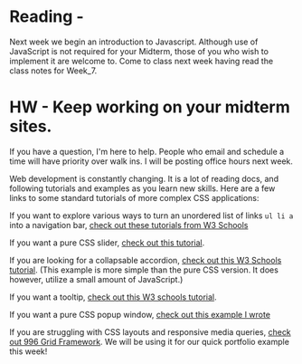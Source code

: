# Reading -

Next week we begin an introduction to Javascript. Although use of JavaScript is not required for your Midterm, those of you who wish to implement it are welcome to. Come to class next week having read the class notes for Week_7.

# HW - Keep working on your midterm sites.

If you have a question, I'm here to help. People who email and schedule a time will have priority over walk ins. I will be posting office hours next week.

Web development is constantly changing. It is a lot of reading docs, and following tutorials and examples as you learn new skills. Here are a few links to some standard tutorials of more complex CSS applications:

If you want to explore various ways to turn an unordered list of links `ul li a` into a navigation bar, [check out these tutorials from W3 Schools](https://www.w3schools.com/css/css_navbar.asp)

If you want a pure CSS slider, [check out this tutorial](https://www.smashingmagazine.com/2012/04/pure-css3-cycling-slideshow/).

If you are looking for a collapsable accordion, [check out this W3 Schools tutorial](http://www.w3schools.com/howto/howto_js_accordion.asp). (This example is more simple than the pure CSS version. It does however, utilize a small amount of JavaScript.)

If you want a tooltip, [check out this W3 schools tutorial](http://www.w3schools.com/howto/howto_css_tooltip.asp).

If you want a pure CSS popup window, [check out this example I wrote](Modal_Window/)

If you are struggling with CSS layouts and responsive media queries, [check out 996 Grid Framework](http://996grid.com/). We will be using it for our quick portfolio example this week!


